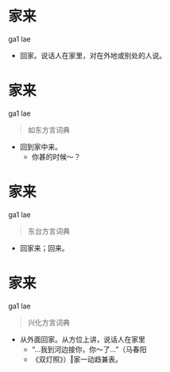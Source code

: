 # 家来
ga1 lae
- 回家。说话人在家里，对在外地或别处的人说。

# 家来
ga1 lae
> 如东方言词典
- 回到家中来。
  - 你甚的时候～？

# 家来
ga1 lae
> 东台方言词典
- 回家来；回来。

# 家来
ga1 lae
> 兴化方言词典
- 从外面回家。从方位上讲，说话人在家里
  - “…我到河边接你，你～了…”（马春阳
  - 《双灯照》）‖家一动趋兼表。
